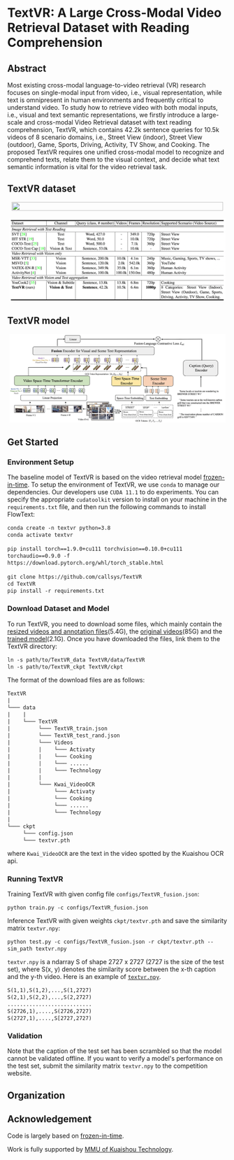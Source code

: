 # TextVR: A Large Cross-Modal Video Retrieval Dataset with Reading Comprehension
 
## Abstract
Most existing cross-modal language-to-video retrieval (VR) research focuses on single-modal input from video, i.e., visual representation, while text is omnipresent in human environments and frequently critical to understand video. To study how to retrieve video with both modal inputs, i.e., visual and text semantic representations, we firstly introduce a large-scale and cross-modal Video Retrieval dataset with text reading comprehension, TextVR, which contains 42.2k sentence queries for 10.5k videos of 8 scenario domains, i.e., Street View (indoor), Street View (outdoor), Game, Sports, Driving, Activity, TV Show, and Cooking. The proposed TextVR requires one unified cross-modal model to recognize and comprehend texts, relate them to the visual context, and decide what text semantic information is vital for the video retrieval task.

## TextVR dataset

<p align="center" width="100%">
<img src="assets/dataset1.png"  width="98%" height="90%">
</p>

<p align="center" width="100%">
<img src="assets/dataset2.png"  width="98%" height="90%">
</p>

## TextVR model

<p align="center" width="100%">
<img src="assets/model.png"  width="98%" height="90%">
</p>

## Get Started
 ### Environment Setup
The baseline model of TextVR is based on the video retrieval model [frozen-in-time](https://github.com/m-bain/frozen-in-time). To setup the environment of TextVR, we use `conda` to manage our dependencies. Our developers use `CUDA 11.1` to do experiments. You can specify the appropriate `cudatoolkit` version to install on your machine in the `requirements.txt` file, and then run the following commands to install FlowText:
 ```
conda create -n textvr python=3.8
conda activate textvr

pip install torch==1.9.0+cu111 torchvision==0.10.0+cu111 torchaudio==0.9.0 -f https://download.pytorch.org/whl/torch_stable.html

git clone https://github.com/callsys/TextVR
cd TextVR
pip install -r requirements.txt
 ```
### Download Dataset and Model
To run TextVR, you need to download some files, which mainly contain the [resized videos and annotation files](https://drive.google.com/file/d/1RZefU1XqODCt2NH68P0V_DMAOiQjRlSn/view?usp=share_link)(5.4G), the [original videos](https://drive.google.com/drive/folders/1-ibNInaQusVEckCtKdUWGQjnr7DT4-E9?usp=sharing)(85G) and the [trained model](https://drive.google.com/file/d/1RAzvMDpBUol_VQnZ0RHMrv_1pnrIBWD5/view?usp=sharing)(2.1G). Once you have downloaded the files, link them to the TextVR directory:
```
ln -s path/to/TextVR_data TextVR/data/TextVR
ln -s path/to/TextVR_ckpt TextVR/ckpt
```
The format of the download files are as follows:
```
TextVR
|
└─── data
|    |   
|    └─── TextVR
|         └─── TextVR_train.json
|         └─── TextVR_test_rand.json
|         └─── Videos
|         |    └─── Activaty
|         |    └─── Cooking
|         |    └─── ......
|         |    └─── Technology
|         |  
|         └─── Kwai_VideoOCR
|              └─── Activaty
|              └─── Cooking
|              └─── ......
|              └─── Technology
|         
└─── ckpt
     └─── config.json
     └─── textvr.pth
```
where `Kwai_VideoOCR` are the text in the video spotted by the Kuaishou OCR api.
### Running TextVR
Training TextVR with given config file `configs/TextVR_fusion.json`:
```
python train.py -c configs/TextVR_fusion.json
```
Inference TextVR with given weights `ckpt/textvr.pth` and save the similarity matrix `textvr.npy`:
```
python test.py -c configs/TextVR_fusion.json -r ckpt/textvr.pth --sim_path textvr.npy
```
`textvr.npy` is a ndarray S of shape 2727 x 2727 (2727 is the size of the test set), where S(x, y) denotes the similarity score between the x-th caption and the y-th video. Here is an example of [`textvr.npy`](https://drive.google.com/file/d/1pYZRYTqTE6tot-_F02Tcs89E9NtdUlx0/view?usp=share_link). 
```
S(1,1),S(1,2),...,S(1,2727)
S(2,1),S(2,2),...,S(2,2727)
...........................
S(2726,1),....,S(2726,2727)
S(2727,1),....,S[2727,2727)
```

### Validation 
Note that the caption of the test set has been scrambled so that the model cannot be validated offline. If you want to verify a model's performance on the test set, submit the similarity matrix `textvr.npy` to the competition website.

## Organization

## Acknowledgement
Code is largely based on [frozen-in-time](https://github.com/m-bain/frozen-in-time).

Work is fully supported by [MMU of Kuaishou Technology](https://www.kuaishou.com/en).

